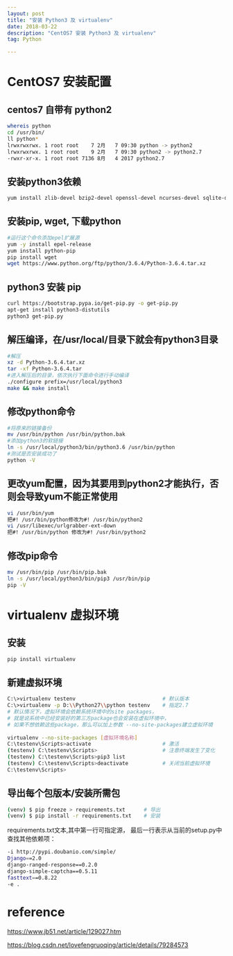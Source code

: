 ```yaml
---
layout: post
title: "安装 Python3 及 virtualenv"
date: 2018-03-22
description: "CentOS7 安装 Python3 及 virtualenv"
tag: Python

---
```


# CentOS7 安装配置

## centos7 自带有 python2

```sh
whereis python
cd /usr/bin/
ll python*
lrwxrwxrwx. 1 root root    7 2月   7 09:30 python -> python2
lrwxrwxrwx. 1 root root    9 2月   7 09:30 python2 -> python2.7
-rwxr-xr-x. 1 root root 7136 8月   4 2017 python2.7
```

## 安装python3依赖

```sh
yum install zlib-devel bzip2-devel openssl-devel ncurses-devel sqlite-devel readline-devel tk-devel gcc make
```

## 安装pip, wget, 下载python

```sh
#运行这个命令添加epel扩展源
yum -y install epel-release
yum install python-pip
pip install wget
wget https://www.python.org/ftp/python/3.6.4/Python-3.6.4.tar.xz
```

## python3 安装 pip

```sh
curl https://bootstrap.pypa.io/get-pip.py -o get-pip.py 
apt-get install python3-distutils
python3 get-pip.py
```

## 解压编译，在/usr/local/目录下就会有python3目录

```sh
#解压
xz -d Python-3.6.4.tar.xz
tar -xf Python-3.6.4.tar
#进入解压后的目录，依次执行下面命令进行手动编译
./configure prefix=/usr/local/python3
make && make install
```

## 修改python命令

```sh
#将原来的链接备份
mv /usr/bin/python /usr/bin/python.bak
#添加python3的软链接
ln -s /usr/local/python3/bin/python3.6 /usr/bin/python
#测试是否安装成功了
python -V
```

## 更改yum配置，因为其要用到python2才能执行，否则会导致yum不能正常使用

```sh
vi /usr/bin/yum
把#! /usr/bin/python修改为#! /usr/bin/python2
vi /usr/libexec/urlgrabber-ext-down
把#! /usr/bin/python 修改为#! /usr/bin/python2
```

## 修改pip命令 

```sh
mv /usr/bin/pip /usr/bin/pip.bak 
ln -s /usr/local/python3/bin/pip3 /usr/bin/pip
pip -V
```




# virtualenv 虚拟环境

## 安装

```sh
pip install virtualenv
```

## 新建虚拟环境

```sh
C:\>virtualenv testenv                            # 默认版本
C:\>virtualenv -p D:\\Python27\\python testenv    # 指定2.7
# 默认情况下，虚拟环境会依赖系统环境中的site packages，
# 就是说系统中已经安装好的第三方package也会安装在虚拟环境中，
# 如果不想依赖这些package，那么可以加上参数 --no-site-packages建立虚拟环境
 
virtualenv --no-site-packages [虚拟环境名称]
C:\testenv\Scripts>activate                       # 激活
(testenv) C:\testenv\Scripts>                     # 注意终端发生了变化
(testenv) C:\testenv\Scripts>pip3 list
(testenv) C:\testenv\Scripts>deactivate           # 关闭当前虚拟环境
C:\testenv\Scripts>
```

## 导出每个包版本/安装所需包

```sh
(venv) $ pip freeze > requirements.txt      # 导出
(venv) $ pip install -r requirements.txt    # 安装
```

requirements.txt文本,其中第一行可指定源，
最后一行表示从当前的setup.py中查找其他依赖项：

```sh
-i http://pypi.doubanio.com/simple/
Django==2.0
django-ranged-response==0.2.0
django-simple-captcha==0.5.11
fasttext==0.8.22
-e .
```


# reference

https://www.jb51.net/article/129027.htm

https://blog.csdn.net/lovefengruoqing/article/details/79284573



